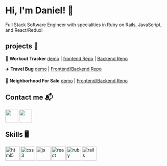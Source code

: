 # Hi, I'm Daniel! 👋

Full Stack Software Engineer with specialities in Ruby on Rails, JavaScript, and React/Redux! 

## projects 🎨

💪    **Workout Tracker** [demo](https://youtu.be/Yy7HE8XKyQ8) | [frontend Repo](https://github.com/danielcampo1/gym-frontend) | [Backend Repo](https://github.com/danielcampo1/gym-backend) 

✈️    **Travel Bug** [demo](https://youtu.be/Aza7gv5sWpU) | [Frontend/Backend Repo](https://github.com/danielcampo1/rails-project)

💸    **Neighborhood For Sale** [demo](https://youtu.be/b8Ec2eJHMeI) | [Frontend/Backend Repo](https://github.com/danielcampo1/neighborhood-sale)

## Contact me 📬

<p>
  <a href="https://www.linkedin.com/in/daniel-campo/" target="blank"><img align="left" src="https://cdn.jsdelivr.net/npm/simple-icons@3.0.1/icons/linkedin.svg" height="40" width="40" /></a>
  <a href="https://twitter.com/_danielcampo"> <img align="left" src="https://cdn.jsdelivr.net/npm/simple-icons@3.0.1/icons/twitter.svg" height="40" width="40"/> </a>
 </p><br/><br/>
 
 ## Skills 🖥️
 
 <p align="left">
  <img src="https://icongr.am/devicon/html5-original.svg?size=128&color=currentColor" alt="html5" align="left" width="45" height="45"/>
  <img src="https://icongr.am/devicon/css3-original.svg?size=128&color=currentColor" alt="css3" align="left" width="45" height="45"/>
  <img src="https://icongr.am/devicon/javascript-original.svg?size=128&color=currentColor" alt="js" align="left" width="45" height="45"/>
  <img src="https://icongr.am/devicon/react-original.svg?size=128&color=currentColor" alt="react" align="left" width="45" height="45"/>
  <img src="https://icongr.am/devicon/ruby-original.svg?size=128&color=currentColor" alt="ruby" align="left" width="45" height="45"/>
  <img src="https://icongr.am/devicon/rails-original-wordmark.svg?size=128&color=currentColor" alt="rails" align="left" width="45" height="45"/>
</p>
